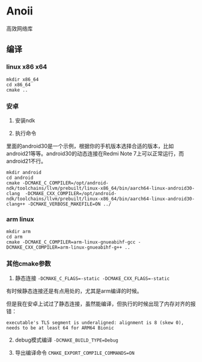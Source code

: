 # Anoii

高效网络库

## 编译

### linux x86 x64

```shell
mkdir x86_64
cd x86_64
cmake ..
```

### 安卓

1. 安装ndk

2. 执行命令

里面的android30是一个示例，根据你的手机版本选择合适的版本，比如android21等等。android30的动态连接在Redmi Note 7上可以正常运行，而android21不行。

```shell
mkdir android
cd android
cmake -DCMAKE_C_COMPILER=/opt/android-ndk/toolchains/llvm/prebuilt/linux-x86_64/bin/aarch64-linux-android30-clang  -DCMAKE_CXX_COMPILER=/opt/android-ndk/toolchains/llvm/prebuilt/linux-x86_64/bin/aarch64-linux-android30-clang++ -DCMAKE_VERBOSE_MAKEFILE=ON ../
```

### arm linux

```shell
mkdir arm
cd arm
cmake -DCMAKE_C_COMPILER=arm-linux-gnueabihf-gcc -DCMAKE_CXX_COMPILER=arm-linux-gnueabihf-g++ ..
```

### 其他cmake参数

1. 静态连接 `-DCMAKE_C_FLAGS=-static -DCMAKE_CXX_FLAGS=-static`

有时候静态连接还是有点用处的，尤其是arm编译的时候。

但是我在安卓上试过了静态连接，虽然能编译，但执行的时候出现了内存对齐的报错：

```
executable's TLS segment is underaligned: alignment is 8 (skew 0), needs to be at least 64 for ARM64 Bionic
```

2. debug模式编译 `-DCMAKE_BUILD_TYPE=Debug`

3. 导出编译命令 `CMAKE_EXPORT_COMPILE_COMMANDS=ON`

